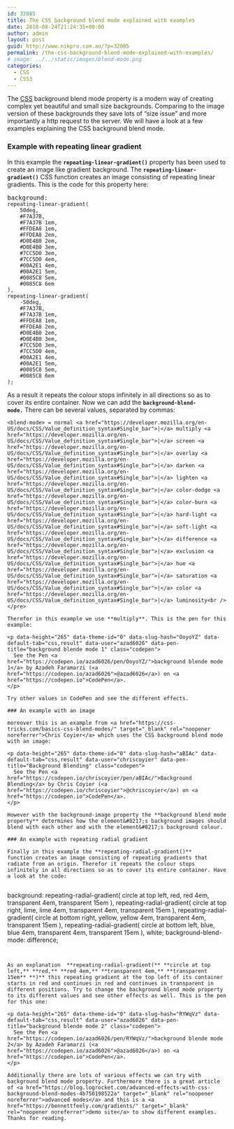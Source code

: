 ```yaml
---
id: 32085
title: The CSS background blend mode explained with examples
date: 2018-08-24T21:24:35+00:00
author: admin
layout: post
guid: http://www.nikpro.com.au/?p=32085
permalink: /the-css-background-blend-mode-explained-with-examples/
# image: ../../static/images/blend-mode.png
categories:
  - CSS
  - CSS3
---
```

The [CSS](http://www.nikpro.com.au/category/css) background blend mode property is a modern way of creating complex yet beautiful and small size backgrounds. Comparing to the image version of these backgrounds they save lots of &#8220;size issue&#8221; and more importantly a http request to the server. We will have a look at a few examples explaining the CSS background blend mode.

### Example with repeating linear gradient

In this example the **`repeating-linear-gradient()`** property has been used to create an image like gradient background. The **`repeating-linear-gradient()`** CSS function creates an image consisting of repeating linear gradients. This is the code for this property here:

<pre class="wp-block-preformatted">background:
<code>repeating-linear-gradient(
    50deg,
    #F7A37B,
    #F7A37B 1em,
    #FFDEA8 1em,
    #FFDEA8 2em,
    #D0E4B0 2em,
    #D0E4B0 3em,
    #7CC5D0 3em,
    #7CC5D0 4em,
    #00A2E1 4em,
    #00A2E1 5em,
    #0085C8 5em,
    #0085C8 6em
),
repeating-linear-gradient(
    -50deg,
    #F7A37B,
    #F7A37B 1em,
    #FFDEA8 1em,
    #FFDEA8 2em,
    #D0E4B0 2em,
    #D0E4B0 3em,
    #7CC5D0 3em,
    #7CC5D0 4em,
    #00A2E1 4em,
    #00A2E1 5em,
    #0085C8 5em,
    #0085C8 6em
);</code><br /></pre>

As a result it repeats the colour stops infinitely in all directions so as to cover its entire container. Now we can add the **`background-blend-mode.`** There can be several values, separated by commas:


```
<blend-mode> = normal <a href="https://developer.mozilla.org/en-US/docs/CSS/Value_definition_syntax#Single_bar">|</a> multiply <a href="https://developer.mozilla.org/en-US/docs/CSS/Value_definition_syntax#Single_bar">|</a> screen <a href="https://developer.mozilla.org/en-US/docs/CSS/Value_definition_syntax#Single_bar">|</a> overlay <a href="https://developer.mozilla.org/en-US/docs/CSS/Value_definition_syntax#Single_bar">|</a> darken <a href="https://developer.mozilla.org/en-US/docs/CSS/Value_definition_syntax#Single_bar">|</a> lighten <a href="https://developer.mozilla.org/en-US/docs/CSS/Value_definition_syntax#Single_bar">|</a> color-dodge <a href="https://developer.mozilla.org/en-US/docs/CSS/Value_definition_syntax#Single_bar">|</a> color-burn <a href="https://developer.mozilla.org/en-US/docs/CSS/Value_definition_syntax#Single_bar">|</a> hard-light <a href="https://developer.mozilla.org/en-US/docs/CSS/Value_definition_syntax#Single_bar">|</a> soft-light <a href="https://developer.mozilla.org/en-US/docs/CSS/Value_definition_syntax#Single_bar">|</a> difference <a href="https://developer.mozilla.org/en-US/docs/CSS/Value_definition_syntax#Single_bar">|</a> exclusion <a href="https://developer.mozilla.org/en-US/docs/CSS/Value_definition_syntax#Single_bar">|</a> hue <a href="https://developer.mozilla.org/en-US/docs/CSS/Value_definition_syntax#Single_bar">|</a> saturation <a href="https://developer.mozilla.org/en-US/docs/CSS/Value_definition_syntax#Single_bar">|</a> color <a href="https://developer.mozilla.org/en-US/docs/CSS/Value_definition_syntax#Single_bar">|</a> luminosity<br /></pre>

Therefor in this example we use **multiply**. This is the pen for this example:

<p data-height="265" data-theme-id="0" data-slug-hash="OoyoYZ" data-default-tab="css,result" data-user="azad6026" data-pen-title="background blende mode 1" class="codepen">
  See the Pen <a href="https://codepen.io/azad6026/pen/OoyoYZ/">background blende mode 1</a> by Azadeh Faramarzi (<a href="https://codepen.io/azad6026">@azad6026</a>) on <a href="https://codepen.io">CodePen</a>.
</p>

Try other values in CodePen and see the different effects.

### An example with an image

moreover this is an example from <a href="https://css-tricks.com/basics-css-blend-modes/" target="_blank" rel="noopener noreferrer">Chris Coyier</a> which uses the CSS background blend mode with an image:

<p data-height="265" data-theme-id="0" data-slug-hash="aBIAc" data-default-tab="css,result" data-user="chriscoyier" data-pen-title="Background Blending" class="codepen">
  See the Pen <a href="https://codepen.io/chriscoyier/pen/aBIAc/">Background Blending</a> by Chris Coyier (<a href="https://codepen.io/chriscoyier">@chriscoyier</a>) on <a href="https://codepen.io">CodePen</a>.
</p>

However with the background-image property the **background blend mode property** determines how the element&#8217;s background images should blend with each other and with the element&#8217;s background colour.

### An example with repeating radial gradient

Finally in this example the **repeating-radial-gradient()** function creates an image consisting of repeating gradients that radiate from an origin. Therefor it repeats the colour stops infinitely in all directions so as to cover its entire container. Have a look at the code:


```
background:
    repeating-radial-gradient(
        circle at top left,
        red,
        red 4em,
        transparent 4em,
        transparent 15em
    ),
    repeating-radial-gradient(
        circle at top right,
        lime,
        lime 4em,
        transparent 4em,
        transparent 15em
    ),
    repeating-radial-gradient(
        circle at bottom right,
        yellow,
        yellow 4em,
        transparent 4em,
        transparent 15em
    ),
    repeating-radial-gradient(
        circle at bottom left,
        blue,
        blue 4em,
        transparent 4em,
        transparent 15em
    ), white;
background-blend-mode: difference;
```


As an explanation  **repeating-radial-gradient(** **circle at top left,** **red,** **red 4em,** **transparent 4em,** **transparent 15em** **)** this repeating gradient at the top left of its container starts in red and continues in red and continues in transparent in different positions. Try to change the background blend mode property to its different values and see other effects as well. This is the pen for this one:

<p data-height="265" data-theme-id="0" data-slug-hash="RYWqVz" data-default-tab="css,result" data-user="azad6026" data-pen-title="background blende mode 2" class="codepen">
  See the Pen <a href="https://codepen.io/azad6026/pen/RYWqVz/">background blende mode 2</a> by Azadeh Faramarzi (<a href="https://codepen.io/azad6026">@azad6026</a>) on <a href="https://codepen.io">CodePen</a>.
</p>

Additionally there are lots of various effects we can try with background blend mode property. Furthermore there is a great article of <a href="https://blog.logrocket.com/advanced-effects-with-css-background-blend-modes-4b750198522a" target="_blank" rel="noopener noreferrer">advanced modes</a> and this is a <a href="https://bennettfeely.com/gradients/" target="_blank" rel="noopener noreferrer">demo site</a> to show different examples. Thanks for reading.
